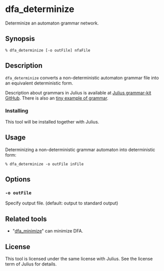 # dfa_determinize

Determinize an automaton grammar network.

## Synopsis

```shell
% dfa_determinize [-o outFile] nfaFile
```

## Description

`dfa_determinize` converts a non-deterministic automaton grammar file into an
equivalent deterministic form.

Description about grammars in Julius is available at [Julius grammar-kit
GitHub](https://github.com/julius-speech/grammar-kit/).  There is also an [tiny
example of
grammar](https://github.com/julius-speech/grammar-kit/tree/master/SampleGrammars_en).

### Installing

This tool will be installed together with Julius.

## Usage

Determinizing a non-deterministic grammar automaton into deterministic form:

```shell
% dfa_determinize -o outFile inFile
```

## Options

### `-o outFile`

Specify output file. (default: output to standard output)

## Related tools

- "[dfa_minimize](https://github.com/julius-speech/julius/tree/master/gramtools/dfa_minimize)"
  can minimize DFA.

## License

This tool is licensed under the same license with Julius.  See the license term
of Julius for details.

